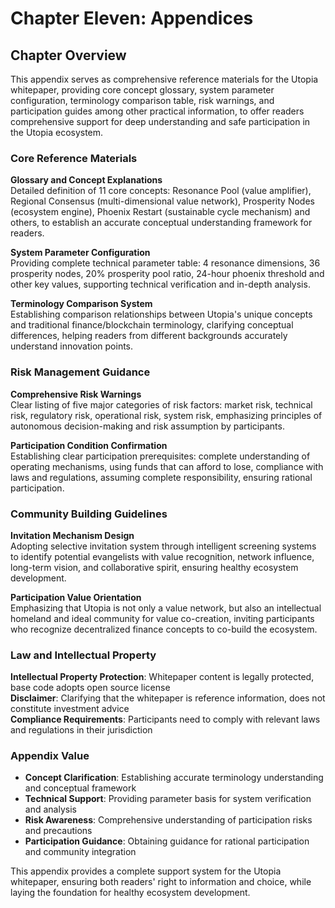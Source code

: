 # Chapter Eleven: Appendices

## Chapter Overview

This appendix serves as comprehensive reference materials for the Utopia whitepaper, providing core concept glossary, system parameter configuration, terminology comparison table, risk warnings, and participation guides among other practical information, to offer readers comprehensive support for deep understanding and safe participation in the Utopia ecosystem.

### Core Reference Materials

**Glossary and Concept Explanations**  
Detailed definition of 11 core concepts: Resonance Pool (value amplifier), Regional Consensus (multi-dimensional value network), Prosperity Nodes (ecosystem engine), Phoenix Restart (sustainable cycle mechanism) and others, to establish an accurate conceptual understanding framework for readers.

**System Parameter Configuration**  
Providing complete technical parameter table: 4 resonance dimensions, 36 prosperity nodes, 20% prosperity pool ratio, 24-hour phoenix threshold and other key values, supporting technical verification and in-depth analysis.

**Terminology Comparison System**  
Establishing comparison relationships between Utopia's unique concepts and traditional finance/blockchain terminology, clarifying conceptual differences, helping readers from different backgrounds accurately understand innovation points.

### Risk Management Guidance

**Comprehensive Risk Warnings**  
Clear listing of five major categories of risk factors: market risk, technical risk, regulatory risk, operational risk, system risk, emphasizing principles of autonomous decision-making and risk assumption by participants.

**Participation Condition Confirmation**  
Establishing clear participation prerequisites: complete understanding of operating mechanisms, using funds that can afford to lose, compliance with laws and regulations, assuming complete responsibility, ensuring rational participation.

### Community Building Guidelines

**Invitation Mechanism Design**  
Adopting selective invitation system through intelligent screening systems to identify potential evangelists with value recognition, network influence, long-term vision, and collaborative spirit, ensuring healthy ecosystem development.

**Participation Value Orientation**  
Emphasizing that Utopia is not only a value network, but also an intellectual homeland and ideal community for value co-creation, inviting participants who recognize decentralized finance concepts to co-build the ecosystem.

### Law and Intellectual Property

**Intellectual Property Protection**: Whitepaper content is legally protected, base code adopts open source license  
**Disclaimer**: Clarifying that the whitepaper is reference information, does not constitute investment advice  
**Compliance Requirements**: Participants need to comply with relevant laws and regulations in their jurisdiction

### Appendix Value

* **Concept Clarification**: Establishing accurate terminology understanding and conceptual framework
* **Technical Support**: Providing parameter basis for system verification and analysis
* **Risk Awareness**: Comprehensive understanding of participation risks and precautions
* **Participation Guidance**: Obtaining guidance for rational participation and community integration

This appendix provides a complete support system for the Utopia whitepaper, ensuring both readers' right to information and choice, while laying the foundation for healthy ecosystem development.